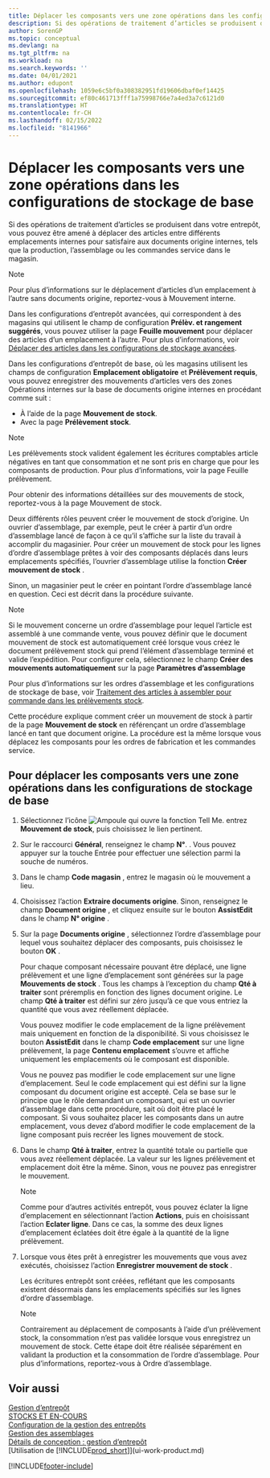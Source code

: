 ```yaml
---
title: Déplacer les composants vers une zone opérations dans les configurations de stockage de base
description: Si des opérations de traitement d’articles se produisent dans votre entrepôt, vous pouvez être amené à déplacer des articles entre différents emplacements internes pour satisfaire aux documents origine internes.
author: SorenGP
ms.topic: conceptual
ms.devlang: na
ms.tgt_pltfrm: na
ms.workload: na
ms.search.keywords: ''
ms.date: 04/01/2021
ms.author: edupont
ms.openlocfilehash: 1059e6c5bf0a308382951fd19606dbaf0ef14425
ms.sourcegitcommit: ef80c461713fff1a75998766e7a4ed3a7c6121d0
ms.translationtype: HT
ms.contentlocale: fr-CH
ms.lasthandoff: 02/15/2022
ms.locfileid: "8141966"
---
```

# <a name="move-components-to-an-operation-area-in-basic-warehouse-configurations"></a>Déplacer les composants vers une zone opérations dans les configurations de stockage de base
Si des opérations de traitement d’articles se produisent dans votre entrepôt, vous pouvez être amené à déplacer des articles entre différents emplacements internes pour satisfaire aux documents origine internes, tels que la production, l’assemblage ou les commandes service dans le magasin.  

> [!NOTE]  
>  Pour plus d’informations sur le déplacement d’articles d’un emplacement à l’autre sans documents origine, reportez\-vous à Mouvement interne.  

Dans les configurations d’entrepôt avancées, qui correspondent à des magasins qui utilisent le champ de configuration **Prélèv. et rangement suggérés**, vous pouvez utiliser la page **Feuille mouvement** pour déplacer des articles d’un emplacement à l’autre. Pour plus d’informations, voir [Déplacer des articles dans les configurations de stockage avancées](warehouse-how-to-move-items-in-advanced-warehousing.md).  

Dans les configurations d’entrepôt de base, où les magasins utilisent les champs de configuration **Emplacement obligatoire** et **Prélèvement requis**, vous pouvez enregistrer des mouvements d’articles vers des zones Opérations internes sur la base de documents origine internes en procédant comme suit :  

-   À l’aide de la page **Mouvement de stock**.  
-   Avec la page **Prélèvement stock**.  

> [!NOTE]  
>  Les prélèvements stock valident également les écritures comptables article négatives en tant que consommation et ne sont pris en charge que pour les composants de production. Pour plus d’informations, voir la page Feuille prélèvement.  

Pour obtenir des informations détaillées sur des mouvements de stock, reportez-vous à la page Mouvement de stock.  

Deux différents rôles peuvent créer le mouvement de stock d’origine. Un ouvrier d’assemblage, par exemple, peut le créer à partir d’un ordre d’assemblage lancé de façon à ce qu’il s’affiche sur la liste du travail à accomplir du magasinier. Pour créer un mouvement de stock pour les lignes d’ordre d’assemblage prêtes à voir des composants déplacés dans leurs emplacements spécifiés, l’ouvrier d’assemblage utilise la fonction **Créer mouvement de stock** .  

Sinon, un magasinier peut le créer en pointant l’ordre d’assemblage lancé en question. Ceci est décrit dans la procédure suivante.  

> [!NOTE]  
>  Si le mouvement concerne un ordre d’assemblage pour lequel l’article est assemblé à une commande vente, vous pouvez définir que le document mouvement de stock est automatiquement créé lorsque vous créez le document prélèvement stock qui prend l’élément d’assemblage terminé et valide l’expédition. Pour configurer cela, sélectionnez le champ **Créer des mouvements automatiquement** sur la page **Paramètres d’assemblage**  
>   
>  Pour plus d’informations sur les ordres d’assemblage et les configurations de stockage de base, voir [Traitement des articles à assembler pour commande dans les prélèvements stock](warehouse-how-to-pick-for-production.md#handling-assemble-to-order-items-with-inventory-picks).  

Cette procédure explique comment créer un mouvement de stock à partir de la page **Mouvement de stock** en référençant un ordre d’assemblage lancé en tant que document origine. La procédure est la même lorsque vous déplacez les composants pour les ordres de fabrication et les commandes service.  

## <a name="to-move-components-to-an-operation-area-in-basic-warehouse-configurations"></a>Pour déplacer les composants vers une zone opérations dans les configurations de stockage de base  
1.  Sélectionnez l’icône ![Ampoule qui ouvre la fonction Tell Me.](media/ui-search/search_small.png "Dites-moi ce que vous voulez faire") entrez **Mouvement de stock**, puis choisissez le lien pertinent.  
2.  Sur le raccourci **Général**, renseignez le champ **N°**. . Vous pouvez appuyer sur la touche Entrée pour effectuer une sélection parmi la souche de numéros.  
3.  Dans le champ **Code magasin** , entrez le magasin où le mouvement a lieu.  
4.  Choisissez l’action **Extraire documents origine**. Sinon, renseignez le champ **Document origine** , et cliquez ensuite sur le bouton **AssistEdit** dans le champ **N° origine** .  
5.  Sur la page **Documents origine** , sélectionnez l’ordre d’assemblage pour lequel vous souhaitez déplacer des composants, puis choisissez le bouton **OK** .  

    Pour chaque composant nécessaire pouvant être déplacé, une ligne prélèvement et une ligne d’emplacement sont générées sur la page **Mouvements de stock** . Tous les champs à l’exception du champ **Qté à traiter** sont préremplis en fonction des lignes document origine. Le champ **Qté à traiter** est défini sur zéro jusqu’à ce que vous entriez la quantité que vous avez réellement déplacée.  

    Vous pouvez modifier le code emplacement de la ligne prélèvement mais uniquement en fonction de la disponibilité. Si vous choisissez le bouton **AssistEdit** dans le champ **Code emplacement** sur une ligne prélèvement, la page **Contenu emplacement** s’ouvre et affiche uniquement les emplacements où le composant est disponible.  

    Vous ne pouvez pas modifier le code emplacement sur une ligne d’emplacement. Seul le code emplacement qui est défini sur la ligne composant du document origine est accepté. Cela se base sur le principe que le rôle demandant un composant, qui est un ouvrier d’assemblage dans cette procédure, sait où doit être placé le composant. Si vous souhaitez placer les composants dans un autre emplacement, vous devez d’abord modifier le code emplacement de la ligne composant puis recréer les lignes mouvement de stock.  
6.  Dans le champ **Qté à traiter**, entrez la quantité totale ou partielle que vous avez réellement déplacée. La valeur sur les lignes prélèvement et emplacement doit être la même. Sinon, vous ne pouvez pas enregistrer le mouvement.  

    > [!NOTE]  
    >  Comme pour d’autres activités entrepôt, vous pouvez éclater la ligne d’emplacement en sélectionnant l’action **Actions**, puis en choisissant l’action **Eclater ligne**. Dans ce cas, la somme des deux lignes d’emplacement éclatées doit être égale à la quantité de la ligne prélèvement.  

7.  Lorsque vous êtes prêt à enregistrer les mouvements que vous avez exécutés, choisissez l’action **Enregistrer mouvement de stock** .  

    Les écritures entrepôt sont créées, reflétant que les composants existent désormais dans les emplacements spécifiés sur les lignes d’ordre d’assemblage.  

    > [!NOTE]  
    >  Contrairement au déplacement de composants à l’aide d’un prélèvement stock, la consommation n’est pas validée lorsque vous enregistrez un mouvement de stock. Cette étape doit être réalisée séparément en validant la production et la consommation de l’ordre d’assemblage. Pour plus d’informations, reportez\-vous à Ordre d’assemblage.  

## <a name="see-also"></a>Voir aussi  
[Gestion d’entrepôt](warehouse-manage-warehouse.md)  
[STOCKS ET EN-COURS](inventory-manage-inventory.md)  
[Configuration de la gestion des entrepôts](warehouse-setup-warehouse.md)     
[Gestion des assemblages](assembly-assemble-items.md)    
[Détails de conception : gestion d’entrepôt](design-details-warehouse-management.md)  
[Utilisation de [!INCLUDE[prod_short](includes/prod_short.md)]](ui-work-product.md)


[!INCLUDE[footer-include](includes/footer-banner.md)]